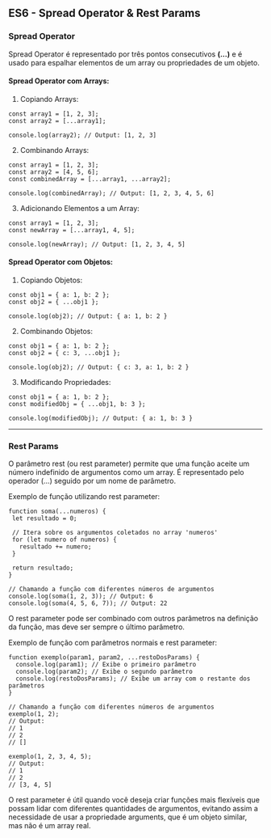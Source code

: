 ## ES6 - Spread Operator & Rest Params

### Spread Operator 
Spread Operator é representado por três pontos consecutivos **(...)** e é usado para espalhar elementos de um array ou propriedades de um objeto.

#### Spread Operator com Arrays:
1. Copiando Arrays:
```
const array1 = [1, 2, 3];
const array2 = [...array1];

console.log(array2); // Output: [1, 2, 3]
```
2. Combinando Arrays:
```
const array1 = [1, 2, 3];
const array2 = [4, 5, 6];
const combinedArray = [...array1, ...array2];

console.log(combinedArray); // Output: [1, 2, 3, 4, 5, 6]
```
3. Adicionando Elementos a um Array:
```
const array1 = [1, 2, 3];
const newArray = [...array1, 4, 5];

console.log(newArray); // Output: [1, 2, 3, 4, 5]
```

#### Spread Operator com Objetos:
1. Copiando Objetos:
```
const obj1 = { a: 1, b: 2 };
const obj2 = { ...obj1 };

console.log(obj2); // Output: { a: 1, b: 2 }
```
2. Combinando Objetos:
```
const obj1 = { a: 1, b: 2 };
const obj2 = { c: 3, ...obj1 };

console.log(obj2); // Output: { c: 3, a: 1, b: 2 }
```
3. Modificando Propriedades:
```
const obj1 = { a: 1, b: 2 };
const modifiedObj = { ...obj1, b: 3 };

console.log(modifiedObj); // Output: { a: 1, b: 3 }
```


---

### Rest Params
 O parâmetro rest (ou rest parameter) permite que uma função aceite um número indefinido de argumentos como um array. 
 É representado pelo operador (...) seguido por um nome de parâmetro.

Exemplo de função utilizando rest parameter:
 ```
function soma(...numeros) {
  let resultado = 0;

  // Itera sobre os argumentos coletados no array 'numeros'
  for (let numero of numeros) {
    resultado += numero;
  }

  return resultado;
}

// Chamando a função com diferentes números de argumentos
console.log(soma(1, 2, 3)); // Output: 6
console.log(soma(4, 5, 6, 7)); // Output: 22
```

O rest parameter pode ser combinado com outros parâmetros na definição da função, mas deve ser sempre o último parâmetro.

Exemplo de função com parâmetros normais e rest parameter:
```
function exemplo(param1, param2, ...restoDosParams) {
  console.log(param1); // Exibe o primeiro parâmetro
  console.log(param2); // Exibe o segundo parâmetro
  console.log(restoDosParams); // Exibe um array com o restante dos parâmetros
}

// Chamando a função com diferentes números de argumentos
exemplo(1, 2); 
// Output:
// 1
// 2
// []

exemplo(1, 2, 3, 4, 5);
// Output:
// 1
// 2
// [3, 4, 5]
```
O rest parameter é útil quando você deseja criar funções mais flexíveis que possam lidar com diferentes quantidades de argumentos, evitando assim a necessidade de usar a propriedade arguments, que é um objeto similar, mas não é um array real.
